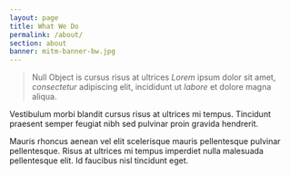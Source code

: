 ```yaml
---
layout: page
title: What We Do
permalink: /about/
section: about
banner: mitm-banner-bw.jpg
---
```


> Null Object is cursus risus at ultrices *Lorem* ipsum dolor sit amet, *consectetur* adipiscing elit, incididunt ut *labore* et dolore magna aliqua. 

Vestibulum morbi blandit cursus risus at ultrices mi tempus. Tincidunt praesent semper feugiat nibh sed pulvinar proin gravida hendrerit. 

Mauris rhoncus aenean vel elit scelerisque mauris pellentesque pulvinar pellentesque. Risus at ultrices mi tempus imperdiet nulla malesuada pellentesque elit. Id faucibus nisl tincidunt eget.

